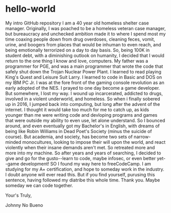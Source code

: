# hello-world
My intro GitHub repository
I am a 40 year old homeless shelter case manager. Originally, I was poached to be a homeless veteran case manager, but bureaucracy and unchecked ambition made it to where I spend most my time coaxing people down from drug overdoses, cleaning feces, vomit, urine, and boogers from places that would be inhuman to even reach, and being emotionally terrorized on a day to day basis. So, being 100K in student debt, with a diminishing outlook on humanity, I decided that I would return to the one thing I know and love, computers. My father was a programmer for PGE, and was a main programmer that wrote the code that safely shut down the Trojan Nuclear Power Plant. I learned to read playing King's Quest and Leisure Suit Larry. I learned to code in Basic and DOS on my IBM PC Jr. I was at the fore front of the gaming console revolution as an early adopted of the NES. I prayed to one day become a game developer. 
But somewhere, I lost my way. I wound up incarcerated, addicted to drugs, involved in a violent underworld, and homeless. So when i finally sobered up in 2016, I jumped back into computing, but long after the advent of the internet. I thought it would take too much for me to catch up, as kids younger than me were writing code and devloping programs and games that were outside my ability to even use, let alone understand. So I bounced around, and even eventually got my Bachelor's in English, with dreams of being like Robin Williams in Dead Poet's Society (minus the suicide of course). But academia, and society, has become two sets of narrow-minded monocultures, looking to impose their will upon the world, and react violently when their insane demands aren't met. So retreated more and more into my machine.
So after years and years of searching, I decided to give and go for the gusto--learn to code, maybe infosec, or even better yet--game development! SO I found my way here to freeCodeCamp. I am studying for my A+ certification, and hope to someday work in the industry. I doubt anyone will ever read this. But if you find yourself, purusing this sentence, having followed my diatribe this whole time. Thank you. Maybe someday we can code together.

Your's Truly,

Johnny No Bueno
